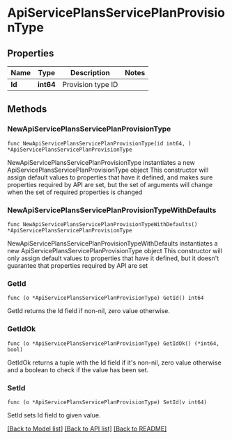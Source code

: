 # ApiServicePlansServicePlanProvisionType

## Properties

Name | Type | Description | Notes
------------ | ------------- | ------------- | -------------
**Id** | **int64** | Provision type ID | 

## Methods

### NewApiServicePlansServicePlanProvisionType

`func NewApiServicePlansServicePlanProvisionType(id int64, ) *ApiServicePlansServicePlanProvisionType`

NewApiServicePlansServicePlanProvisionType instantiates a new ApiServicePlansServicePlanProvisionType object
This constructor will assign default values to properties that have it defined,
and makes sure properties required by API are set, but the set of arguments
will change when the set of required properties is changed

### NewApiServicePlansServicePlanProvisionTypeWithDefaults

`func NewApiServicePlansServicePlanProvisionTypeWithDefaults() *ApiServicePlansServicePlanProvisionType`

NewApiServicePlansServicePlanProvisionTypeWithDefaults instantiates a new ApiServicePlansServicePlanProvisionType object
This constructor will only assign default values to properties that have it defined,
but it doesn't guarantee that properties required by API are set

### GetId

`func (o *ApiServicePlansServicePlanProvisionType) GetId() int64`

GetId returns the Id field if non-nil, zero value otherwise.

### GetIdOk

`func (o *ApiServicePlansServicePlanProvisionType) GetIdOk() (*int64, bool)`

GetIdOk returns a tuple with the Id field if it's non-nil, zero value otherwise
and a boolean to check if the value has been set.

### SetId

`func (o *ApiServicePlansServicePlanProvisionType) SetId(v int64)`

SetId sets Id field to given value.



[[Back to Model list]](../README.md#documentation-for-models) [[Back to API list]](../README.md#documentation-for-api-endpoints) [[Back to README]](../README.md)


